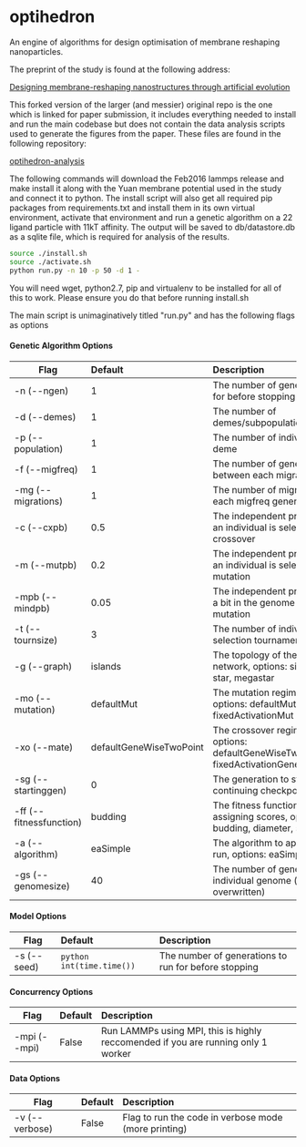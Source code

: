 # optihedron
An engine of algorithms for design optimisation of membrane reshaping nanoparticles.

The preprint of the study is found at the following address:

[Designing membrane-reshaping nanostructures through artificial evolution](https://www.biorxiv.org/content/10.1101/2020.02.27.968149v1)

This forked version of the larger (and messier) original repo is the one which is linked for paper submission, it includes everything needed to install and run the main codebase but does not contain the data analysis scripts used to generate the figures from the paper. These files are found in the following repository:

[optihedron-analysis](https://github.com/takenbymood/optihedron-analysis)

The following commands will download the Feb2016 lammps release and make install it along with the Yuan membrane potential used in the study and connect it to python. The install script will also get all required pip packages from requirements.txt and install them in its own virtual environment, activate that environment and run a genetic algorithm on a 22 ligand particle with 11kT affinity. The output will be saved to db/datastore.db as a sqlite file, which is required for analysis of the results.

```bash
source ./install.sh
source ./activate.sh
python run.py -n 10 -p 50 -d 1 -
```
You will need wget, python2.7, pip and virtualenv to be installed for all of this to work. Please ensure you do that before running install.sh

The main script is unimaginatively titled "run.py" and has the following flags as options

#### Genetic Algorithm Options

| Flag        | Default           | Description  |
| ----------- |:---| :-|
| -n (--ngen) | 1 | The number of generations to run for before stopping |
| -d (--demes) | 1 | The number of demes/subpopulations |
| -p (--population) | 1 | The number of individuals in each deme |
| -f (--migfreq) | 1 | The number of generations between each migration event |
| -mg (--migrations) | 1 | The number of migrations to do each migfreq generations |
| -c (--cxpb) | 0.5 | The independent probability that an individual is selected for crossover |
| -m (--mutpb) | 0.2 | The independent probability that an individual is selected for mutation |
| -mpb (--mindpb) | 0.05 | The independent probability that a bit in the genome is chosen for mutation |
| -t (--tournsize) | 3 | The number of individuals in each selection tournament |
| -g (--graph) | islands | The topology of the migration network, options: singlet, islands, star, megastar |
| -mo (--mutation) | defaultMut | The mutation regime to use, options: defaultMut, fixedActivationMut |
| -xo (--mate) | defaultGeneWiseTwoPoint | The crossover regime to use, options: defaultGeneWiseTwoPoint, fixedActivationGeneWiseTwoPoint |
| -sg (--startinggen) | 0 | The generation to start at (for continuing checkpointed runs) |
| -ff (--fitnessfunction) | budding | The fitness function to use for assigning scores, options: budding, diameter, smallworld |
| -a (--algorithm) | eaSimple | The algorithm to apply during the run, options: eaSimple |
| -gs (--genomesize) | 40 | The number of genes in each individual genome (can be overwritten) |

#### Model Options

| Flag        | Default           | Description  |
| ---- |:---| :-------------|
| -s (--seed) | ```python int(time.time())``` | The number of generations to run for before stopping |

#### Concurrency Options

| Flag        | Default           | Description  |
| ------------- |:-------------| :-----|
| -mpi (--mpi) | False | Run LAMMPs using MPI, this is highly reccomended if you are running only 1 worker |

#### Data Options

| Flag        | Default           | Description  |
| ------------- |:-------------| :-----|
| -v (--verbose) | False | Flag to run the code in verbose mode (more printing) |

